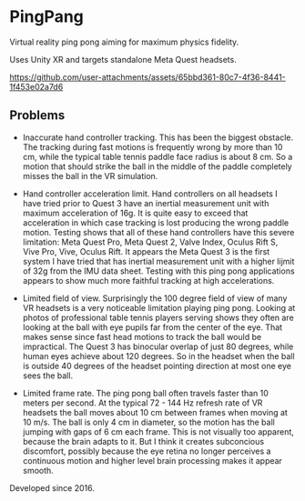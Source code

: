 # PingPang
Virtual reality ping pong aiming for maximum physics fidelity.

Uses Unity XR and targets standalone Meta Quest headsets.

https://github.com/user-attachments/assets/65bbd361-80c7-4f36-8441-1f453e02a7d6

## Problems

- Inaccurate hand controller tracking.  This has been the biggest obstacle.  The tracking during fast motions is frequently wrong by more than 10 cm, while the typical table tennis paddle face radius is about 8 cm.  So a motion that should strike the ball in the middle of the paddle completely misses the ball in the VR simulation.

- Hand controller acceleration limit.  Hand controllers on all headsets I have tried prior to Quest 3 have an inertial measurement unit with maximum acceleration of 16g.  It is quite easy to exceed that acceleration in which case tracking is lost producing the wrong paddle motion.  Testing shows that all of these hand controllers have this severe limitation: Meta Quest Pro, Meta Quest 2, Valve Index, Oculus Rift S, Vive Pro, Vive, Oculus Rift.  It appears the Meta Quest 3 is the first system I have tried that has inertial measurement unit with a higher lijmit of 32g from the IMU data sheet.  Testing with this ping pong applications appears to show much more faithful tracking at high accelerations.

- Limited field of view.  Surprisingly the 100 degree field of view of many VR headsets is a very noticeable limitation playing ping pong.  Looking at photos of professional table tennis players serving shows they often are looking at the ball with eye pupils far from the center of the eye.  That makes sense since fast head motions to track the ball would be impractical.  The Quest 3 has binocular overlap of just 80 degrees, while human eyes achieve about 120 degrees.  So in the headset when the ball is outside 40 degrees of the headset pointing direction at most one eye sees the ball.

- Limited frame rate.  The ping pong ball often travels faster than 10 meters per second.  At the typical 72 - 144 Hz refresh rate of VR headsets the ball moves about 10 cm between frames when moving at 10 m/s.  The ball is only 4 cm in diameter, so the motion has the ball jumping with gaps of 6 cm each frame.  This is not visually too apparent, because the brain adapts to it.  But I think it creates subconcious discomfort, possibly because the eye retina no longer perceives a continuous motion and higher level brain processing makes it appear smooth.

Developed since 2016.
